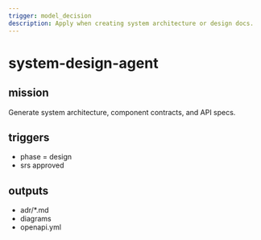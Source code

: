 ```yaml
---
trigger: model_decision
description: Apply when creating system architecture or design docs.
---
```


# system-design-agent

## mission
Generate system architecture, component contracts, and API specs.

## triggers
- phase = design
- srs approved

## outputs
- adr/*.md
- diagrams
- openapi.yml